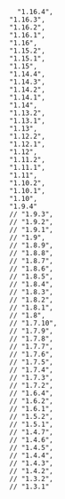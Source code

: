       "1.16.4",
    "1.16.3",
    "1.16.2",
    "1.16.1",
    "1.16",
    "1.15.2",
    "1.15.1",
    "1.15",
    "1.14.4",
    "1.14.3",
    "1.14.2",
    "1.14.1",
    "1.14",
    "1.13.2",
    "1.13.1",
    "1.13",
    "1.12.2",
    "1.12.1",
    "1.12",
    "1.11.2",
    "1.11.1",
    "1.11",
    "1.10.2",
    "1.10.1",
    "1.10",
    "1.9.4"
    // "1.9.3",
    // "1.9.2",
    // "1.9.1",
    // "1.9",
    // "1.8.9",
    // "1.8.8",
    // "1.8.7",
    // "1.8.6",
    // "1.8.5",
    // "1.8.4",
    // "1.8.3",
    // "1.8.2",
    // "1.8.1",
    // "1.8",
    // "1.7.10",
    // "1.7.9",
    // "1.7.8",
    // "1.7.7",
    // "1.7.6",
    // "1.7.5",
    // "1.7.4",
    // "1.7.3",
    // "1.7.2",
    // "1.6.4",
    // "1.6.2",
    // "1.6.1",
    // "1.5.2",
    // "1.5.1",
    // "1.4.7",
    // "1.4.6",
    // "1.4.5",
    // "1.4.4",
    // "1.4.3",
    // "1.4.2",
    // "1.3.2",
    // "1.3.1"

